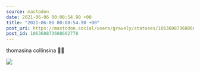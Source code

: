 ```yaml
---
source: mastodon
date: 2021-06-06 00:08:54.90 +00
title: "2021-06-06 00:08:54.90 +00"
post_uri: https://mastodon.social/users/gravely/statuses/106360873608602778
post_id: 106360873608602778
---
```

thomasina collinsina 🤌🏼


![](/images/106360873500679653.jpg)

